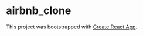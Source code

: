 # airbnb_clone

This project was bootstrapped with [Create React App](https://github.com/facebook/create-react-app).